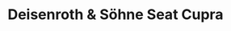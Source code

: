---
title: "Deisenroth & Söhne Seat Cupra"
url: /alsfeld/deisenroth-und-soehne-seat-cupra/
shop: Autohaus
---